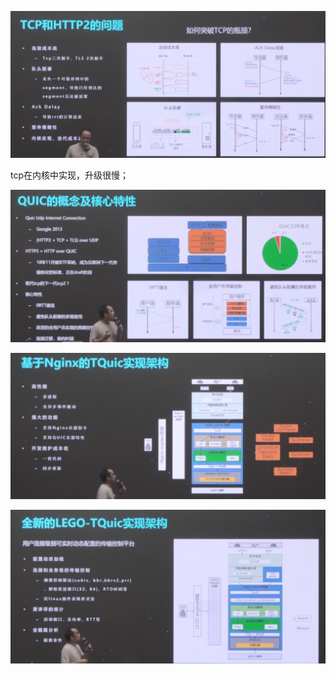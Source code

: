 ![image-20210911154855557](QUIC.assets/image-20210911154855557.png)



tcp在内核中实现，升级很慢；

![image-20210911154933965](QUIC.assets/image-20210911154933965.png)



![image-20210911155157443](QUIC.assets/image-20210911155157443.png)

![image-20210911155545127](QUIC.assets/image-20210911155545127.png)














